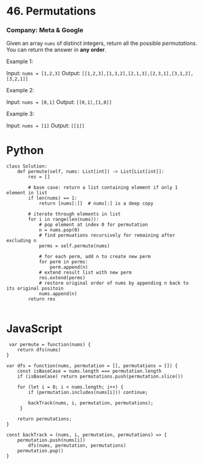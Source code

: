 # 46. Permutations
### Company: Meta & Google

Given an array `nums` of distinct integers, return all the possible *permutations*. You can return the answer in **any order**.

 

Example 1:

Input: `nums = [1,2,3]`
Output: `[[1,2,3],[1,3,2],[2,1,3],[2,3,1],[3,1,2],[3,2,1]]`

Example 2:

Input: `nums = [0,1]`
Output: `[[0,1],[1,0]]`

Example 3:

Input: `nums = [1]`
Output: `[[1]]`

# Python
```
class Solution:
    def permute(self, nums: List[int]) -> List[List[int]]:
        res = []

        # base case: return a list containing element if only 1 element in list
        if len(nums) == 1:
            return [nums[:]]  # nums[:] is a deep copy

        # iterate through elements in list
        for i in range(len(nums)):
            # pop element at index 0 for permutation
            n = nums.pop(0)
            # find permuations recursively for remaining after excluding n
            perms = self.permute(nums)

            # for each perm, add n to create new perm
            for perm in perms:
                perm.append(n)
            # extend result list with new perm
            res.extend(perms)
            # restore original order of nums by appending n back to its original positoin
            nums.append(n)
        return res
 
```

# JavaScript
```
 var permute = function(nums) {
    return dfs(nums)
}

var dfs = function(nums, permutation = [], permutations = []) {
    const isBaseCase = nums.length === permutation.length
    if (isBaseCase) return permutations.push(permutation.slice())

    for (let i = 0; i < nums.length; i++) {
        if (permutation.includes(nums[i])) continue;

        backTrack(nums, i, permutation, permutations);
     }

    return permutations;
}

const backTrack = (nums, i, permutation, permutations) => {
    permutation.push(nums[i])
        dfs(nums, permutation, permutations)
    permutation.pop()
}
```